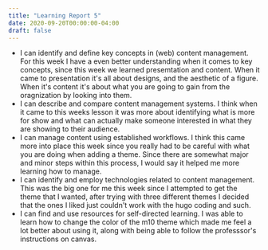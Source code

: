 ```yaml
---
title: "Learning Report 5"
date: 2020-09-20T00:00:00-04:00
draft: false
---
```


* I can identify and define key concepts in (web) content management.
For this week I have a even better understanding when it comes to key concepts, since this week we learned presemtation and content. When it came to presentation it's all about designs, and the aesthetic of a figure. When it's content it's about what you are going to gain from the oragnization by looking into them. 
* I can describe and compare content management systems.
I think when it came to this weeks lesson it was more about identifying what is more for show and what can actually make someone interested in what they are showing to their audience. 
* I can manage content using established workflows.
I think this came more into place this week since you really had to be careful with what you are doing when adding a theme. Since there are somewhat major and minor steps within this process, I would say it helped me more learning how to manage.
* I can identify and employ technologies related to content management.
This was the big one for me this week since I attempted to get the theme that I wanted, after trying with three different themes I decided that the ones I liked just couldn't work with the hugo coding and such. 
* I can find and use resources for self-directed learning.
I was able to learn how to change the color of the m10 theme which made me feel a lot better about using it, along with being able to follow the professsor's instructions on canvas. 
